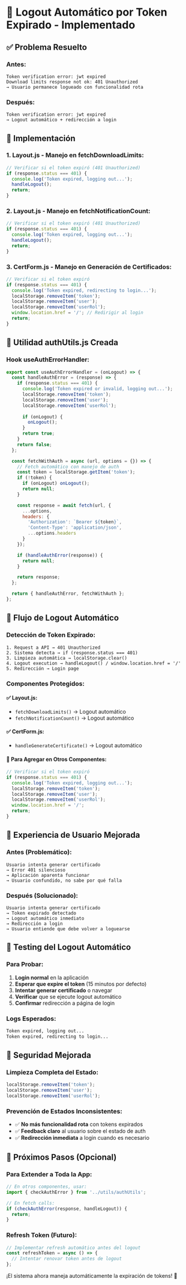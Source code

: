 # 🔐 Logout Automático por Token Expirado - Implementado

## ✅ **Problema Resuelto**

### **Antes:**
```
Token verification error: jwt expired
Download limits response not ok: 401 Unauthorized
→ Usuario permanece logueado con funcionalidad rota
```

### **Después:**
```
Token verification error: jwt expired
→ Logout automático + redirección a login
```

## 🎯 **Implementación**

### **1. Layout.js - Manejo en fetchDownloadLimits:**
```javascript
// Verificar si el token expiró (401 Unauthorized)
if (response.status === 401) {
  console.log('Token expired, logging out...');
  handleLogout();
  return;
}
```

### **2. Layout.js - Manejo en fetchNotificationCount:**
```javascript
// Verificar si el token expiró (401 Unauthorized)
if (response.status === 401) {
  console.log('Token expired, logging out...');
  handleLogout();
  return;
}
```

### **3. CertForm.js - Manejo en Generación de Certificados:**
```javascript
// Verificar si el token expiró
if (response.status === 401) {
  console.log('Token expired, redirecting to login...');
  localStorage.removeItem('token');
  localStorage.removeItem('user');
  localStorage.removeItem('userRol');
  window.location.href = '/'; // Redirigir al login
  return;
}
```

## 🔧 **Utilidad authUtils.js Creada**

### **Hook useAuthErrorHandler:**
```javascript
export const useAuthErrorHandler = (onLogout) => {
  const handleAuthError = (response) => {
    if (response.status === 401) {
      console.log('Token expired or invalid, logging out...');
      localStorage.removeItem('token');
      localStorage.removeItem('user');
      localStorage.removeItem('userRol');
      
      if (onLogout) {
        onLogout();
      }
      return true;
    }
    return false;
  };

  const fetchWithAuth = async (url, options = {}) => {
    // Fetch automático con manejo de auth
    const token = localStorage.getItem('token');
    if (!token) {
      if (onLogout) onLogout();
      return null;
    }

    const response = await fetch(url, {
      ...options,
      headers: {
        'Authorization': `Bearer ${token}`,
        'Content-Type': 'application/json',
        ...options.headers
      }
    });

    if (handleAuthError(response)) {
      return null;
    }

    return response;
  };

  return { handleAuthError, fetchWithAuth };
};
```

## 🔄 **Flujo de Logout Automático**

### **Detección de Token Expirado:**
```
1. Request a API → 401 Unauthorized
2. Sistema detecta → if (response.status === 401)
3. Limpieza automática → localStorage.clear()
4. Logout execution → handleLogout() / window.location.href = '/'
5. Redirección → Login page
```

### **Componentes Protegidos:**

#### **✅ Layout.js:**
- `fetchDownloadLimits()` → Logout automático
- `fetchNotificationCount()` → Logout automático

#### **✅ CertForm.js:**
- `handleGenerateCertificate()` → Logout automático

#### **🔄 Para Agregar en Otros Componentes:**
```javascript
// Verificar si el token expiró
if (response.status === 401) {
  console.log('Token expired, logging out...');
  localStorage.removeItem('token');
  localStorage.removeItem('user');
  localStorage.removeItem('userRol');
  window.location.href = '/';
  return;
}
```

## 📱 **Experiencia de Usuario Mejorada**

### **Antes (Problemático):**
```
Usuario intenta generar certificado
→ Error 401 silencioso
→ Aplicación aparenta funcionar
→ Usuario confundido, no sabe por qué falla
```

### **Después (Solucionado):**
```
Usuario intenta generar certificado
→ Token expirado detectado
→ Logout automático inmediato
→ Redirección a login
→ Usuario entiende que debe volver a loguearse
```

## 🧪 **Testing del Logout Automático**

### **Para Probar:**

1. **Login normal** en la aplicación
2. **Esperar que expire el token** (15 minutos por defecto)
3. **Intentar generar certificado** o navegar
4. **Verificar** que se ejecute logout automático
5. **Confirmar** redirección a página de login

### **Logs Esperados:**
```bash
Token expired, logging out...
Token expired, redirecting to login...
```

## 🔐 **Seguridad Mejorada**

### **Limpieza Completa del Estado:**
```javascript
localStorage.removeItem('token');
localStorage.removeItem('user');
localStorage.removeItem('userRol');
```

### **Prevención de Estados Inconsistentes:**
- ✅ **No más funcionalidad rota** con tokens expirados
- ✅ **Feedback claro** al usuario sobre el estado de auth
- ✅ **Redirección inmediata** a login cuando es necesario

## 🎯 **Próximos Pasos (Opcional)**

### **Para Extender a Toda la App:**
```javascript
// En otros componentes, usar:
import { checkAuthError } from '../utils/authUtils';

// En fetch calls:
if (checkAuthError(response, handleLogout)) {
  return;
}
```

### **Refresh Token (Futuro):**
```javascript
// Implementar refresh automático antes del logout
const refreshToken = async () => {
  // Intentar renovar token antes de logout
};
```

¡El sistema ahora maneja automáticamente la expiración de tokens! 🔐